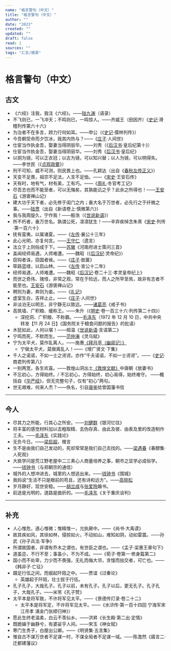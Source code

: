 ```yaml
---
name: "格言警句（中文）"
title: "格言警句（中文）"
author: ""
date: "2023"
created: ""
updated: ""
draft: false
read: 1
sources: ""
tags: "汇总/摘录"
---
```


# 格言警句（中文）

## 古文

- 《六经》注我，我注《六经》。——[陆九渊](../wiki/陆九渊.md)（语录）
- 不飞则已，一飞冲天；不鸣则已，一鸣惊人。——齐威王（田因齐）《[史记](../book/史记.md)·滑稽列传第六十六》
- 为治者不在多言，顾力行何如耳。——申公（《[史记](../book/史记.md)·儒林列传》）
- 今吾朝受命而夕饮冰，我其内热与？——《[庄子](../book/庄子.md)‧人间世》
- 仕宦当作执金吾，娶妻当得阴丽华。——刘秀（《[后汉书](../book/后汉书.md)·皇后纪第十》）
- 仕宦当作执金吾，娶妻当得阴丽华。——刘秀《[后汉书](../book/后汉书.md)·皇后纪》
- 以铜为镜，可以正衣冠；以古为镜，可以知兴替；以人为镜，可以明得失。——李世民（《[贞观政要](../book/贞观政要.md)》）
- 刑不可知，威不可测，则民畏上也。——孔颖达（出自《[春秋左传正义](../book/春秋左传正义.md)》）
- 天变不足畏，祖宗不足法，人言不足恤。——《[宋史](../book/宋史.md)·王安石传》
- 天有时，地有气，材有美，工有巧。——《[周礼](../book/周礼.md)·冬官考工记》
- 尽吾志也而不能至者，可以无悔矣，其孰能讥之乎？此余之所得也！——[王安石](../wiki/王安石.md)《游褒禅山记》
- 建大功于天下者，必先修于闺门之内；垂大名于万世者，必先行之于纤微之事。——[陆贾](../wiki/陆贾.md)（出自《新语卷上·慎微第六》）
- 我与我周旋久，宁作我！——殷浩（《[世说新语](../book/世说新语.md)》）
- 所不朽者，垂万世名。孰谓公死，凛凛犹生！——辛弃疾悼念朱熹《[宋史](../book/宋史.md)·列传·第一百六十》
- 抚有蛮夷，以属诸夏。——《[左传](../book/左传.md)·襄公十三年》
- 此心光明，亦复何言。——[王守仁](../wiki/王守仁.md)（遗言）
- 法立于上则俗成于下。——[苏辙](../wiki/苏辙.md)《河南府进士策问三首》
- 盖闻经师易遇，人师难遭。——魏昭（《[后汉纪](../book/后汉记.md)·灵帝纪》）
- 窃钩者诛，窃国者侯。——《[庄子](../book/庄子.md)·胠箧》
- 筚路蓝缕，以启山林。——《[左传](../book/左传.md)·宣公十二年》
- 经师易遇，人师难遭。——魏昭《[后汉记](../book/后汉记.md)·卷二十三·孝灵皇帝纪上》
- 而世之奇伟、瑰怪，非常之观，常在于险远，而人之所罕至焉，故非有志者不能至也。[王安石](../wiki/王安石.md)《游褒禅山记》
- 聘则为妻，奔则为妾。——《[礼记](../book/礼记.md)》
- 虚室生白，吉祥止止。——《[庄子](../book/庄子.md)·人间世》
- 非淡泊无以明志，非宁静无以致远。——[诸葛亮](../wiki/诸葛亮.md)《戒子书》
- 高筑墙、广积粮、缓称王。——朱升（《[明史](../book/明史.md)·卷一百三十六·列传第二十四》）
  - 深挖洞、广积粮、不称霸。——[毛泽东](../wiki/毛泽东.md)（1972 年 12 月 10 日，中共中央转发【11 月 24 日】《国务院关于粮食问题的报告》的批语）
- 木犹如此，人何以堪！——桓温《[世说新语](../book/世说新语.md)·言语第二》
- 宁鸣而死，不默而生。——[范仲淹](../wiki/范仲淹.md)《灵乌赋》
- 宁为太平犬，莫作乱离人。——施惠[《拜月亭（幽闺记）》](../book/拜月亭.md)
  - 宁做太平犬，莫做离乱人！——《增广贤文·下集》
- 千人之诺诺，不如一士之谔谔。亦作“千夫诺诺，不如一士谔谔”。——《[史记](../book/史记.md)·商君列传第八》
- 一别两宽，各生欢喜。——敦煌山洞出土[《敦煌文献》](../book/敦煌文献.md)中唐朝《放妻书》
- 不忘初心，方得始终。/ 不忘初心，方得始终，初心易得，始终难守。 ——概括自《[华严经](../book/华严经.md)》，但无完整句子，仅有“初心”两句。
- 世无艰难，何来人杰？——佚名，引自[唐鉴](../wiki/唐鉴.md)给曾国藩书信

---

## 今人

- 尽其力之所能，行其心之所安。——[刘健群](../wiki/刘健群.md)《银河忆往》
- 将丰富的感觉材料加以去粗取精、去伪存真、由此及彼、由表及里的改造制作工夫。——[毛泽东](../wiki/毛泽东.md)《实践论》
- 无负今日。——[梁启超](../wiki/梁启超.md)，赠言
- 生不是由我们自己发动的，死却常常是我们自己去找的。——[梁遇春](../wiki/梁遇春.md)《春醪集·人死观》
- 大抵学问是荒江野老屋中二三素心人商量培养之事，朝市之显学必成俗学。——[钱钟书](../wiki/钱钟书.md)（与郑朝宗的通信）
- 城外的人想冲进去，城里的人想逃出来。——[钱钟书](../wiki/钱钟书.md)《围城》
- 我妈说“生活不只是眼前的苟且，还有诗和远方”。——[高晓松](../wiki/高晓松.md)
- 岁月静好，现世安稳。——[胡兰成](../wiki/胡兰成.md)与[张爱玲](../wiki/张爱玲.md)婚书。
- 前途是光明的，道路是曲折的。——[毛泽东](../wiki/毛泽东.md)《关于重庆谈判》

---

## 补充

- 人心惟危，道心惟微；惟精惟一，允执厥中。——《尚书·大禹谟》
- 故其疾如风，其徐如林，侵掠如火，不动如山，难知如阴，动如雷震。——孙武《孙子兵法·军争》
- 所谓故国者，非谓有乔木之谓也，有世臣之谓也。——《孟子·梁惠王章句下》
- 道虽迩，不行不至；事虽小，不为不成。——《荀子·卷第一·修身篇第二》
- 国小而不处卑，力少而不畏强，无礼而侮大邻，贪愎而拙交者，可亡也。——《韩非子·亡征》
- 蹑足行伍之间，而倔起阡陌之中。——贾谊《过秦论》
  - 英雄起于阡陌，壮士拔于行伍。
- 孔子孔子，大哉孔子。孔子以前，未有孔子。孔子以后，更无孔子。孔子孔子，大哉孔子。——米芾《孔子赞》
- 太平本是将军致，不许将军见太平。——《景德传灯录·卷二十二》
  - 太平本是将军定，不许将军见太平。——《水浒传·第一百十四回 宁海军宋江吊孝 涌金门张顺归神》）
- 愿此生终老温柔，白云不羡仙乡。——洪昇《长生殿·第二出·定情》
- 既姽婳于幽静兮，有婆娑乎人间。——宋玉《神女赋》
- 寒门生贵子，白屋出公卿。——《明贤集·五言集》
- 惟自古不谋万世者不足谋一时，不谋全局者不足谋一域。——陈澹然《寤言二·迁都建藩议》

